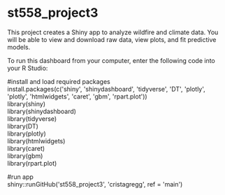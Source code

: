 # st558_project3
This project creates a Shiny app to analyze wildfire and climate data. You will be able to view and download raw data, view plots, and fit predictive models.

To run this dashboard from your computer, enter the following code into your R Studio:

#install and load required packages  
install.packages(c('shiny', 'shinydashboard', 'tidyverse', 'DT', 'plotly', 'plotly', 'htmlwidgets', 'caret', 'gbm', 'rpart.plot'))  
library(shiny)  
library(shinydashboard)  
library(tidyverse)  
library(DT)  
library(plotly)  
library(htmlwidgets)  
library(caret)  
library(gbm)  
library(rpart.plot)  

#run app  
shiny::runGitHub('st558_project3', 'cristagregg', ref = 'main')
